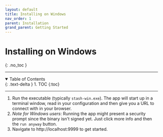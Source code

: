 ```yaml
---
layout: default
title: Installing on Windows
nav_order: 1
parent: Installation
grand_parent: Getting Started
---
```

# Installing on Windows
{: .no_toc }

---

<details open markdown="block">
  <summary>
    Table of Contents
  </summary>
  {: .text-delta }
1. TOC
{:toc}
</details>

---

1. Run the executable (typically `stash-win.exe`). The app will start up in a terminal window, read in your configuration and then give you a URL to connect with in your browser.
2. _Note for Windows users_: Running the app might present a security prompt since the binary isn't signed yet. Just click more info and then the `run anyway` button.
3. Navigate to http://localhost:9999 to get started.
